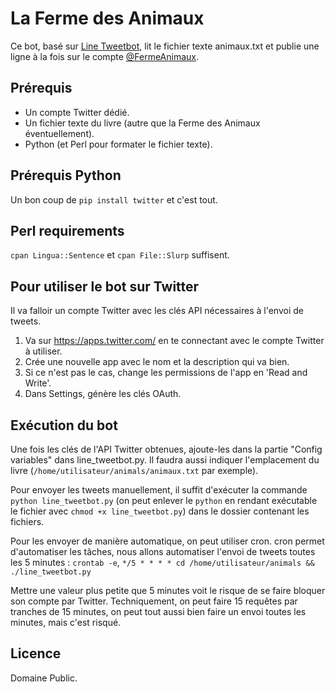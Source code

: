 # La Ferme des Animaux

Ce bot, basé sur [Line Tweetbot](https://github.com/mjordan/linetweetbot), lit le fichier texte animaux.txt et publie une ligne à la fois 
sur le compte [@FermeAnimaux](https://twitter.com/FermeAnimaux).

## Prérequis

* Un compte Twitter dédié.
* Un fichier texte du livre (autre que la Ferme des Animaux éventuellement). 
* Python (et Perl pour formater le fichier texte).

## Prérequis Python

Un bon coup de `pip install twitter` et c'est tout.

## Perl requirements

`cpan Lingua::Sentence` et `cpan File::Slurp` suffisent.

## Pour utiliser le bot sur Twitter

Il va falloir un compte Twitter avec les clés API nécessaires à l'envoi de tweets.

1. Va sur https://apps.twitter.com/ en te connectant avec le compte Twitter à utiliser.
2. Crée une nouvelle app avec le nom et la description qui va bien.
3. Si ce n'est pas le cas, change les permissions de l'app en 'Read and Write'.
4. Dans Settings, génère les clés OAuth.

## Exécution du bot

Une fois les clés de l'API Twitter obtenues, ajoute-les dans la partie "Config variables" dans line_tweetbot.py. Il faudra aussi indiquer 
l'emplacement du livre (`/home/utilisateur/animals/animaux.txt` par exemple).

Pour envoyer les tweets manuellement, il suffit d'exécuter la commande `python line_tweetbot.py` (on peut enlever le `python` en rendant 
exécutable le fichier avec `chmod +x line_tweetbot.py`) dans le dossier contenant les fichiers.

Pour les envoyer de manière automatique, on peut utiliser cron. cron permet d'automatiser les tâches, nous allons automatiser l'envoi de 
tweets toutes les 5 minutes :
`crontab -e`, `*/5 * * * * cd /home/utilisateur/animals && ./line_tweetbot.py`

Mettre une valeur plus petite que 5 minutes voit le risque de se faire bloquer son compte par Twitter. Techniquement, on peut faire 15 
requêtes par tranches de 15 minutes, on peut tout aussi bien faire un envoi toutes les minutes, mais c'est risqué.

## Licence

Domaine Public.

